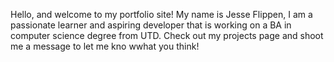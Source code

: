 Hello, and welcome to my portfolio site! My name is Jesse Flippen, I am a passionate learner and aspiring developer that is working on a BA in computer science degree from UTD. Check out my projects page and shoot me a message to let me kno wwhat you think!
